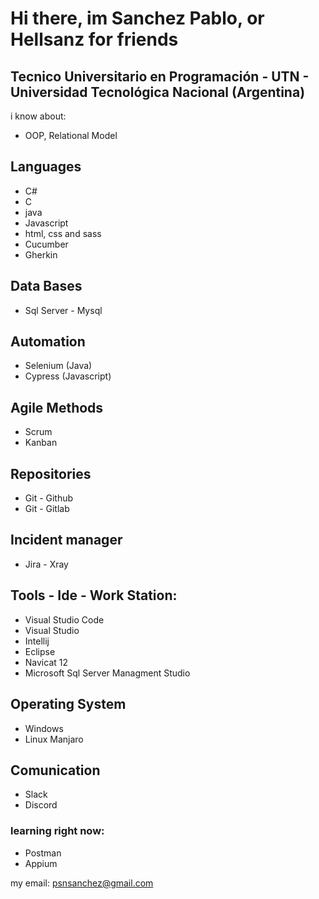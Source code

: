 # Hi there, im Sanchez Pablo, or Hellsanz for friends

## Tecnico Universitario en Programación - UTN - Universidad Tecnológica Nacional (Argentina)

i know about:
* OOP, Relational Model

## Languages
* C#
* C
* java
* Javascript
* html, css and sass
* Cucumber
* Gherkin

## Data Bases
* Sql Server - Mysql

## Automation
* Selenium (Java)
* Cypress (Javascript)

## Agile Methods
* Scrum
* Kanban

## Repositories
* Git - Github
* Git - Gitlab

## Incident manager
* Jira - Xray

## Tools - Ide - Work Station:
* Visual Studio Code
* Visual Studio
* Intellij
* Eclipse
* Navicat 12
* Microsoft Sql Server Managment Studio

## Operating System
* Windows
* Linux Manjaro

## Comunication
* Slack
* Discord

### learning right now:
- Postman
- Appium

my email: psnsanchez@gmail.com
<!--
**hellsanz/hellsanz** is a ✨ _special_ ✨ repository because its `README.md` (this file) appears on your GitHub profile.
Here are some ideas to get you started:
- 🔭 I’m currently working on ...
- 🌱 I’m currently learning ...
- 👯 I’m looking to collaborate on ...
- 🤔 I’m looking for help with ...
- 💬 Ask me about ...
- 📫 How to reach me: ...
- 😄 Pronouns: ...
- ⚡ Fun fact: ...
-->
